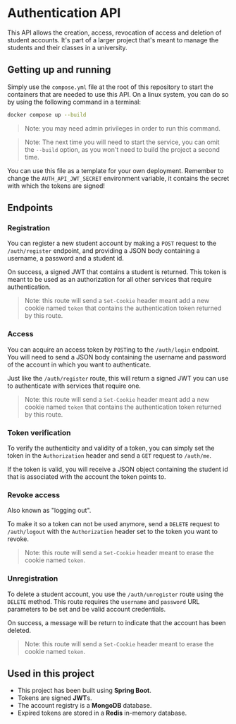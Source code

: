 # Authentication API

This API allows the creation, access, revocation of access and deletion of student accounts. It's part of a larger project that's meant to manage the students and their classes in a university.

## Getting up and running

Simply use the `compose.yml` file at the root of this repository to start the containers that are needed to use this API. On a linux system, you can do so by using the following command in a terminal:

```bash
docker compose up --build
```

> Note: you may need admin privileges in order to run this command.

> Note: The next time you will need to start the service, you can omit the `--build` option, as you won't need to build the project a second time.

You can use this file as a template for your own deployment. Remember to change the `AUTH_API_JWT_SECRET` environment variable, it contains the secret with which the tokens are signed!

## Endpoints

### Registration

You can register a new student account by making a `POST` request to the `/auth/register` endpoint, and providing a JSON body containing a username, a password and a student id.

On success, a signed JWT that contains a student is returned. This token is meant to be used as an authorization for all other services that require authentication.

> Note: this route will send a `Set-Cookie` header meant add a new cookie named `token` that contains the authentication token returned by this route.

### Access

You can acquire an access token by `POST`ing to the `/auth/login` endpoint. You will need to send a JSON body containing the username and password of the account in which you want to authenticate.

Just like the `/auth/register` route, this will return a signed JWT you can use to authenticate with services that require one.

> Note: this route will send a `Set-Cookie` header meant add a new cookie named `token` that contains the authentication token returned by this route.

### Token verification

To verify the authenticity and validity of a token, you can simply set the token in the `Authorization` header and send a `GET` request to `/auth/me`.

If the token is valid, you will receive a JSON object containing the student id that is associated with the account the token points to.

### Revoke access

Also known as "logging out".

To make it so a token can not be used anymore, send a `DELETE` request to `/auth/logout` with the `Authorization` header set to the token you want to revoke.

> Note: this route will send a `Set-Cookie` header meant to erase the cookie named `token`.

### Unregistration

To delete a student account, you use the `/auth/unregister` route using the `DELETE` method. This route requires the `username` and `password` URL parameters to be set and be valid account credentials.

On success, a message will be return to indicate that the account has been deleted.

> Note: this route will send a `Set-Cookie` header meant to erase the cookie named `token`.

## Used in this project

- This project has been built using **Spring Boot**.
- Tokens are signed **JWT**s.
- The account registry is a **MongoDB** database.
- Expired tokens are stored in a **Redis** in-memory database.